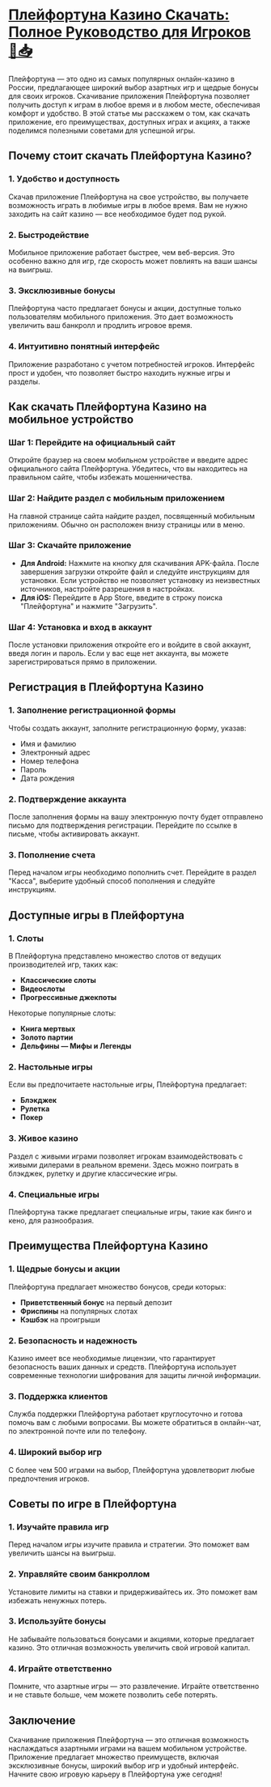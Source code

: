 # [Плейфортуна Казино Скачать: Полное Руководство для Игроков 🎰📥](https://4v4rg0e52p.com/alt/playfortuna?27f770988db651f9cc8f16742d88cecd)

Плейфортуна — это одно из самых популярных онлайн-казино в России, предлагающее широкий выбор азартных игр и щедрые бонусы для своих игроков. Скачивание приложения Плейфортуна позволяет получить доступ к играм в любое время и в любом месте, обеспечивая комфорт и удобство. В этой статье мы расскажем о том, как скачать приложение, его преимуществах, доступных играх и акциях, а также поделимся полезными советами для успешной игры.

## Почему стоит скачать Плейфортуна Казино?

### 1. Удобство и доступность

Скачав приложение Плейфортуна на свое устройство, вы получаете возможность играть в любимые игры в любое время. Вам не нужно заходить на сайт казино — все необходимое будет под рукой.

### 2. Быстродействие

Мобильное приложение работает быстрее, чем веб-версия. Это особенно важно для игр, где скорость может повлиять на ваши шансы на выигрыш.

### 3. Эксклюзивные бонусы

Плейфортуна часто предлагает бонусы и акции, доступные только пользователям мобильного приложения. Это дает возможность увеличить ваш банкролл и продлить игровое время.

### 4. Интуитивно понятный интерфейс

Приложение разработано с учетом потребностей игроков. Интерфейс прост и удобен, что позволяет быстро находить нужные игры и разделы.

## Как скачать Плейфортуна Казино на мобильное устройство

### Шаг 1: Перейдите на официальный сайт

Откройте браузер на своем мобильном устройстве и введите адрес официального сайта Плейфортуна. Убедитесь, что вы находитесь на правильном сайте, чтобы избежать мошенничества.

### Шаг 2: Найдите раздел с мобильным приложением

На главной странице сайта найдите раздел, посвященный мобильным приложениям. Обычно он расположен внизу страницы или в меню.

### Шаг 3: Скачайте приложение

* **Для Android:** Нажмите на кнопку для скачивания APK-файла. После завершения загрузки откройте файл и следуйте инструкциям для установки. Если устройство не позволяет установку из неизвестных источников, настройте разрешения в настройках.
* **Для iOS:** Перейдите в App Store, введите в строку поиска "Плейфортуна" и нажмите "Загрузить".

### Шаг 4: Установка и вход в аккаунт

После установки приложения откройте его и войдите в свой аккаунт, введя логин и пароль. Если у вас еще нет аккаунта, вы можете зарегистрироваться прямо в приложении.

## Регистрация в Плейфортуна Казино

### 1. Заполнение регистрационной формы

Чтобы создать аккаунт, заполните регистрационную форму, указав:

* Имя и фамилию
* Электронный адрес
* Номер телефона
* Пароль
* Дата рождения

### 2. Подтверждение аккаунта

После заполнения формы на вашу электронную почту будет отправлено письмо для подтверждения регистрации. Перейдите по ссылке в письме, чтобы активировать аккаунт.

### 3. Пополнение счета

Перед началом игры необходимо пополнить счет. Перейдите в раздел "Касса", выберите удобный способ пополнения и следуйте инструкциям.

## Доступные игры в Плейфортуна

### 1. Слоты

В Плейфортуна представлено множество слотов от ведущих производителей игр, таких как:

* **Классические слоты**
* **Видеослоты**
* **Прогрессивные джекпоты**

Некоторые популярные слоты:

* **Книга мертвых**
* **Золото партии**
* **Дельфины — Мифы и Легенды**

### 2. Настольные игры

Если вы предпочитаете настольные игры, Плейфортуна предлагает:

* **Блэкджек**
* **Рулетка**
* **Покер**

### 3. Живое казино

Раздел с живыми играми позволяет игрокам взаимодействовать с живыми дилерами в реальном времени. Здесь можно поиграть в блэкджек, рулетку и другие классические игры.

### 4. Специальные игры

Плейфортуна также предлагает специальные игры, такие как бинго и кено, для разнообразия.

## Преимущества Плейфортуна Казино

### 1. Щедрые бонусы и акции

Плейфортуна предлагает множество бонусов, среди которых:

* **Приветственный бонус** на первый депозит
* **Фриспины** на популярных слотах
* **Кэшбэк** на проигрыши

### 2. Безопасность и надежность

Казино имеет все необходимые лицензии, что гарантирует безопасность ваших данных и средств. Плейфортуна использует современные технологии шифрования для защиты личной информации.

### 3. Поддержка клиентов

Служба поддержки Плейфортуна работает круглосуточно и готова помочь вам с любыми вопросами. Вы можете обратиться в онлайн-чат, по электронной почте или по телефону.

### 4. Широкий выбор игр

С более чем 500 играми на выбор, Плейфортуна удовлетворит любые предпочтения игроков.

## Советы по игре в Плейфортуна

### 1. Изучайте правила игр

Перед началом игры изучите правила и стратегии. Это поможет вам увеличить шансы на выигрыш.

### 2. Управляйте своим банкроллом

Установите лимиты на ставки и придерживайтесь их. Это поможет вам избежать ненужных потерь.

### 3. Используйте бонусы

Не забывайте пользоваться бонусами и акциями, которые предлагает казино. Это отличная возможность увеличить свой игровой капитал.

### 4. Играйте ответственно

Помните, что азартные игры — это развлечение. Играйте ответственно и не ставьте больше, чем можете позволить себе потерять.

## Заключение

Скачивание приложения Плейфортуна — это отличная возможность наслаждаться азартными играми на вашем мобильном устройстве. Приложение предлагает множество преимуществ, включая эксклюзивные бонусы, широкий выбор игр и удобный интерфейс. Начните свою игровую карьеру в Плейфортуна уже сегодня!

